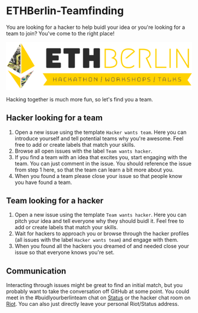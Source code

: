 # ETHBerlin-Teamfinding

<!-- TODO: Reset repo -->

You are looking for a hacker to help buidl your idea or you're looking for a team to join? You've come to the right place!

![ETHBerlin logo](https://github.com/ethberlin-hackathon/media-assets/raw/master/ETHBerlin%20logo%20-%20horizontal%20transparent%20-%20small.png)

Hacking together is much more fun, so let's find you a team.

## Hacker looking for a team

1.  Open a new issue using the template `Hacker wants team`. Here you can introduce yourself and tell potential teams why you're awesome. Feel free to add or create labels that match your skills.
2.  Browse all open issues with the label `Team wants hacker`.
3.  If you find a team with an idea that excites you, start engaging with the team. You can just comment in the issue. You should reference the issue from step 1 here, so that the team can learn a bit more about you.
4.  When you found a team please close your issue so that people know you have found a team.

## Team looking for a hacker

1.  Open a new issue using the template `Team wants hacker`. Here you can pitch your idea and tell everyone why they should buidl it.  Feel free to add or create labels that match your skills.
2.  Wait for hackers to approach you or browse through the hacker profiles (all issues with the label `Hacker wants team`) and engage with them.
3.  When you found all the hackers you dreamed of and needed close your issue so that everyone knows you're set.

## Communication

Interacting through issues might be great to find an initial match, but you probably want to take the conversation off GitHub at some point. You could meet in the #buidlyourberlinteam chat on [Status](https://status.im/) or the hacker chat room on [Riot](https://matrix.to/#/!WTJBLneNDtLzLNlkmU:matrix.org). You can also just directly leave your personal Riot/Status address.
